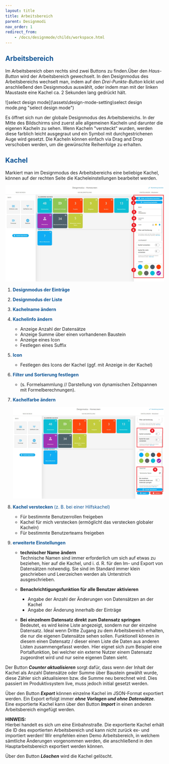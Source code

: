 ```yaml
---
layout: title
title: Arbeitsbereich
parent: Designmodi
nav_order: 1
redirect_from:
    - /docs/designmode/childs/workspace.html
---
```


## <span style="color:#0b5394">**Arbeitsbereich**</span>

Im Arbeitsbereich oben rechts sind zwei Buttons zu finden.Über den _Haus-Button_ wird der Arbeitsbereich
gewechselt. In den Designmodus des Arbeitsbereichs wechselt man, indem auf den _Drei-Punkte-Button_
klickt und anschließend den Designmodus auswählt, oder indem man mit der linken Maustaste eine Kachel
ca. 2 Sekunden lang gedrückt hält.

![select design mode](\assets\design-mode-setting\select design mode.png "select design mode")

Es öffnet sich nun der globale Designmodus des Arbeitsbereichs. In der Mitte des Bildschirms sind
zuerst alle allgemeinen Kacheln und darunter die eigenen Kacheln zu sehen.
Wenn Kacheln "versteckt" wurden, werden diese farblich leicht ausgegraut und ein Symbol mit durchgestrichenen Auge wird gesetzt.
Die Kacheln können einfach via Drag and Drop verschoben werden, um die gewünschte Reihenfolge zu erhalten.

## <span style="color:#0b5394">Kachel</span>

Markiert man im Designmodus des Arbeitsbereichs eine beliebige Kachel, können auf der rechten Seite
die Kacheleinstellungen bearbeitet werden.

![tile](\assets\design-mode-setting\tile.png 'tile')

1. <span style="color:#0b5394">**Designmodus der Einträge**</span>
2. <span style="color:#0b5394">**Designmodus der Liste**</span>
3. <span style="color:#0b5394">**Kachelname ändern**</span>
4. <span style="color:#0b5394">**Kachelinfo ändern**</span>
    - Anzeige Anzahl der Datensätze
    - Anzeige Summe über einen vorhandenen Baustein
    - Anzeige eines Icon
    - Festlegen eines Suffix
5. <span style="color:#0b5394">**Icon**</span>
    - Festlegen des Icons der Kachel (ggf. mit Anzeige in der Kachel)
6. <span style="color:#0b5394">**Filter und Sortierung festlegen**</span>
    - (s. Formelsammlung // Darstellung von dynamischen Zeitspannen mit Formelberechnungen).
7. <span style="color:#0b5394">**Kachelfarbe ändern**</span>

    ![tile2](\assets\design-mode-setting\tile2.png 'tile2')

8. <span style="color:#0b5394">**Kachel verstecken** (z. B. bei einer Hilfskachel)</span>
    - Für bestimmte Benutzerrollen freigeben
    - Kachel für mich verstecken (ermöglicht das verstecken globaler Kacheln)
    - Für bestimmte Benutzerteams freigeben
9. <span style="color:#0b5394">**erweiterte Einstellungen**</span>

    - **technischer Name ändern**  
       Technische Namen sind immer erforderlich um sich auf etwas zu beziehen, hier auf die Kachel,
      und i. d. R. für den Im- und Export von Datensätzen notwendig. Sie sind im Standard immer
      klein geschrieben und Leerzeichen werden als Unterstrich ausgeschrieben.
    - **Benachrichtigungsfunktion für alle Benutzer aktivieren**

        - Angabe der Anzahl der Änderungen von Datensätzen an der Kachel
        - Angabe der Änderung innerhalb der Einträge

    - **Bei einzelnem Datensatz direkt zum Datensatz springen**  
       Bedeutet, es wird keine Liste angezeigt, sondern nur der einzelne Datensatz. Ideal wenn Dritte
      Zugang zu dem Arbeitsbereich erhalten, die nur die eigenen Datensätze sehen sollen. Funktionell
      können in diesem einen Datensatz / dieser einen Liste die Daten aus anderen Listen zusammengefasst
      werden. Hier eignet sich zum Beispiel eine Portalfunktion, bei welcher ein externe Nutzer einem
      Datensatz zugeordnet wird und nur seine eigenen Daten sieht.

Der Button **_Counter aktualisieren_** sorgt dafür, dass wenn der Inhalt der Kachel als Anzahl Datensätze oder
Summe über Baustein gewählt wurde, diese Zähler sich aktualisieren bzw. die Summe neu berechnet wird. Dies
passiert im Produktivsystem live, muss jedoch initial gesetzt werden.

Über den Button **_Export_** können einzelne Kachel im JSON-Format exportiert werden. Ein Export erfolgt immer
**_ohne Vorlagen und ohne Datensätze_**. Eine exportierte Kachel kann über den Button **_Import_** in einen
anderen Arbeitsbereich eingefügt werden.

**HINWEIS:**  
Hierbei handelt es sich um eine Einbahnstraße. Die exportierte Kachel erhält die ID des
exportierten Arbeitsbereich und kann nicht zurück ex- und importiert werden! Wir empfehlen einen Demo
Arbeitsbereich, in welchem sämtliche Änderungen vorgenommen werden, die anschließend in den Hauptarbeitsbereich
exportiert werden können.

Über den Button **_Löschen_** wird die Kachel gelöscht.

